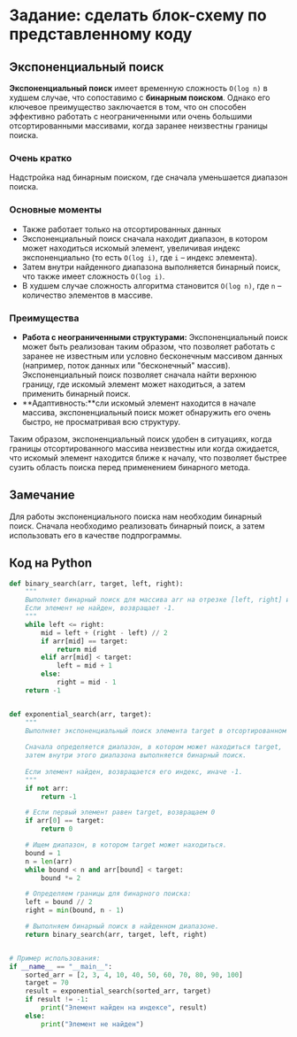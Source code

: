 # Задание: сделать блок-схему по представленному коду

## Экспоненциальный поиск

**Экспоненциальный поиск** имеет временную сложность ```O(log n)``` в худшем случае, что сопоставимо с **бинарным
поиском**. Однако его ключевое преимущество заключается в том, что он способен эффективно работать с неограниченными или
очень большими отсортированными массивами, когда заранее неизвестны границы поиска.

### Очень кратко

Надстройка над бинарным поиском, где сначала уменьшается диапазон поиска.

### Основные моменты

- Также работает только на отсортированных данных
- Экспоненциальный поиск сначала находит диапазон, в котором может находиться искомый элемент, увеличивая индекс
  экспоненциально (то есть ```O(log i)```, где ```i``` – индекс элемента).
- Затем внутри найденного диапазона выполняется бинарный поиск, что также имеет сложность ```O(log i)```.
- В худшем случае сложность алгоритма становится ```O(log n)```, где ```n``` – количество элементов в массиве.

### Преимущества

- **Работа с неограниченными структурами:** Экспоненциальный поиск может быть реализован таким образом, что позволяет
  работать с заранее не известным или условно бесконечным массивом данных  (например, поток данных или "бесконечный"
  массив). Экспоненциальный поиск позволяет сначала найти верхнюю границу, где искомый элемент может находиться, а затем
  применить бинарный поиск.
- **Адаптивность:**сли искомый элемент находится в начале массива, экспоненциальный поиск может обнаружить его очень
  быстро, не просматривая всю структуру.

Таким образом, экспоненциальный поиск удобен в ситуациях, когда границы отсортированного массива неизвестны или когда
ожидается, что искомый элемент находится ближе к началу, что позволяет быстрее сузить область поиска перед применением
бинарного метода.

## Замечание

Для работы экспоненциального поиска нам необходим бинарный поиск. Сначала необходимо реализовать бинарный поиск, а затем
использовать его в качестве подпрограммы.

## Код на Python

```python
def binary_search(arr, target, left, right):
    """
    Выполняет бинарный поиск для массива arr на отрезке [left, right] и возвращает индекс найденного элемента.
    Если элемент не найден, возвращает -1.
    """
    while left <= right:
        mid = left + (right - left) // 2
        if arr[mid] == target:
            return mid
        elif arr[mid] < target:
            left = mid + 1
        else:
            right = mid - 1
    return -1


def exponential_search(arr, target):
    """
    Выполняет экспоненциальный поиск элемента target в отсортированном массиве arr.
    
    Сначала определяется диапазон, в котором может находиться target, 
    затем внутри этого диапазона выполняется бинарный поиск.
    
    Если элемент найден, возвращается его индекс, иначе -1.
    """
    if not arr:
        return -1

    # Если первый элемент равен target, возвращаем 0
    if arr[0] == target:
        return 0

    # Ищем диапазон, в котором target может находиться.
    bound = 1
    n = len(arr)
    while bound < n and arr[bound] < target:
        bound *= 2

    # Определяем границы для бинарного поиска:
    left = bound // 2
    right = min(bound, n - 1)

    # Выполняем бинарный поиск в найденном диапазоне.
    return binary_search(arr, target, left, right)


# Пример использования:
if __name__ == "__main__":
    sorted_arr = [2, 3, 4, 10, 40, 50, 60, 70, 80, 90, 100]
    target = 70
    result = exponential_search(sorted_arr, target)
    if result != -1:
        print("Элемент найден на индексе", result)
    else:
        print("Элемент не найден")
```